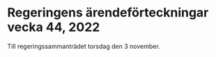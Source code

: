 # Regeringens ärendeförteckningar vecka 44, 2022

Till regeringssammanträdet torsdag den 3 november.
